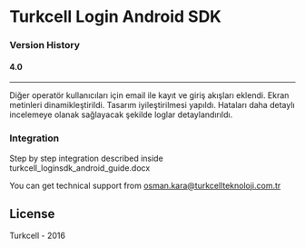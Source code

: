 # Turkcell Login Android SDK 
### Version History


#### 4.0
---
Diğer operatör kullanıcıları için email ile kayıt ve giriş akışları eklendi.
Ekran metinleri dinamikleştirildi.
Tasarım iyileştirilmesi yapıldı.
Hataları daha detaylı incelemeye olanak sağlayacak şekilde loglar detaylandırıldı.

### Integration
Step by step integration described inside turkcell_loginsdk_android_guide.docx

You can get technical support from osman.kara@turkcellteknoloji.com.tr



License
----

Turkcell - 2016






